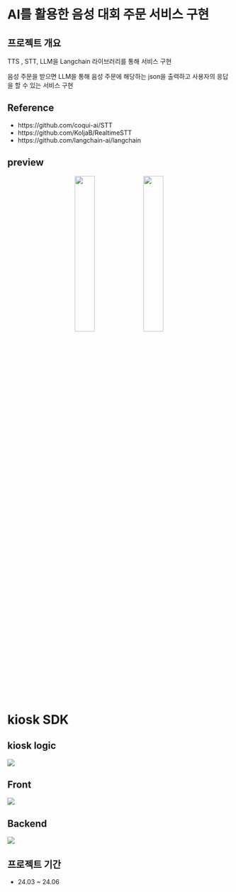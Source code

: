 <h1>  AI를 활용한 음성 대회 주문 서비스 구현 </h1>

<h2>프로젝트 개요</h2>
<p> TTS , STT,  LLM을 Langchain 라이브러리를 통해 서비스 구현 </p>
<p> 음성 주문을 받으면 LLM을 통해 음성 주문에 해당하는 json을 출력하고 사용자의 응답을 할 수 있는 서비스 구현</p>
<h2>Reference</h2>
<ul>
  <li>https://github.com/coqui-ai/STT</li>
  <li>https://github.com/KoljaB/RealtimeSTT</li>
  <li>https://github.com/langchain-ai/langchain</li>
</ul>
<h2>preview</h2>
<p align = "center">
  <img src = "https://github.com/user-attachments/assets/24f84f61-5656-4b22-b95b-9a4d983062ed" width="30%">
  <img src = "https://github.com/user-attachments/assets/c81c4c4b-01ce-400f-bd59-c2b2462ef6c5" width="30%">
</p>

<h1> kiosk SDK </h1>
<h2> kiosk logic</h2> 
<img src = https://github.com/now1256/kiostBack/assets/94968792/679e7359-1c40-41e0-8041-a1d92cb08231>
<h2> Front </h2> 
<img src = https://github.com/now1256/Seminar/assets/94968792/6b94423c-0505-4791-8fe2-8821d3b60834>
<h2> Backend </h2> 
<img src = https://github.com/now1256/Seminar/assets/94968792/75552696-13f8-4ee1-aa2e-531e6bc5eda1>

<h2>프로젝트 기간</h2>
<ul>
  <li>24.03 ~ 24.06</li>
</ul>
